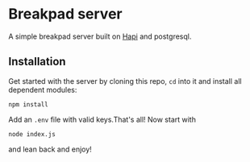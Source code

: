 # Breakpad server
A simple breakpad server built on [Hapi](http://hapijs.com) and postgresql. 

## Installation
Get started with the server by cloning this repo, `cd` into it and install all dependent modules:

```
npm install
```

Add an `.env` file with valid keys.That's all! Now start with

```
node index.js
```

and lean back and enjoy!



